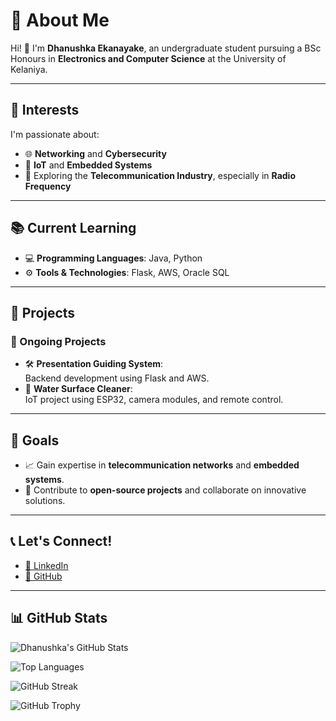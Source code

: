 # 🌟 About Me

Hi! 👋 I'm **Dhanushka Ekanayake**, an undergraduate student pursuing a BSc Honours in **Electronics and Computer Science** at the University of Kelaniya.  

---

## 🎯 Interests
I'm passionate about:
- 🌐 **Networking** and **Cybersecurity**  
- 🤖 **IoT** and **Embedded Systems**  
- 📡 Exploring the **Telecommunication Industry**, especially in **Radio Frequency**  

---

## 📚 Current Learning
- 💻 **Programming Languages**: Java, Python  
- ⚙️ **Tools & Technologies**: Flask, AWS, Oracle SQL  

---

## 🚀 Projects
### 🔧 Ongoing Projects
- 🛠️ **Presentation Guiding System**:  
   Backend development using Flask and AWS.  
- 🌊 **Water Surface Cleaner**:  
   IoT project using ESP32, camera modules, and remote control.

---

## 🌟 Goals
- 📈 Gain expertise in **telecommunication networks** and **embedded systems**.  
- 🤝 Contribute to **open-source projects** and collaborate on innovative solutions.  

---

## 📞 Let's Connect!
- [💼 LinkedIn](https://www.linkedin.com/in/dhanushka-n-ekanayake-41a91225a)  
- [🔗 GitHub](https://github.com/DNEkanayake)

---

## 📊 GitHub Stats  

![Dhanushka's GitHub Stats](https://github-readme-stats.vercel.app/api?username=dnekanayake&show_icons=true&theme=radical)  

![Top Languages](https://github-readme-stats.vercel.app/api/top-langs/?username=dnekanayake&layout=compact&theme=radical)  

![GitHub Streak](https://streak-stats.demolab.com/?user=dnekanayake&theme=radical)  

![GitHub Trophy](https://github-profile-trophy.vercel.app/?username=dnekanayake&theme=onedark)  
